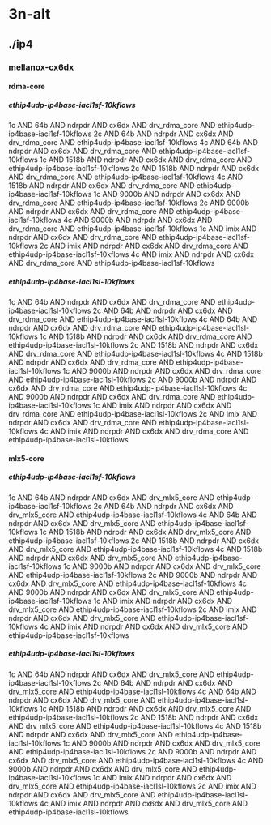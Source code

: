 # 3n-alt
## ./ip4
### mellanox-cx6dx
#### rdma-core
##### ethip4udp-ip4base-iacl1sf-10kflows
1c AND 64b AND ndrpdr AND cx6dx AND drv_rdma_core AND ethip4udp-ip4base-iacl1sf-10kflows
2c AND 64b AND ndrpdr AND cx6dx AND drv_rdma_core AND ethip4udp-ip4base-iacl1sf-10kflows
4c AND 64b AND ndrpdr AND cx6dx AND drv_rdma_core AND ethip4udp-ip4base-iacl1sf-10kflows
1c AND 1518b AND ndrpdr AND cx6dx AND drv_rdma_core AND ethip4udp-ip4base-iacl1sf-10kflows
2c AND 1518b AND ndrpdr AND cx6dx AND drv_rdma_core AND ethip4udp-ip4base-iacl1sf-10kflows
4c AND 1518b AND ndrpdr AND cx6dx AND drv_rdma_core AND ethip4udp-ip4base-iacl1sf-10kflows
1c AND 9000b AND ndrpdr AND cx6dx AND drv_rdma_core AND ethip4udp-ip4base-iacl1sf-10kflows
2c AND 9000b AND ndrpdr AND cx6dx AND drv_rdma_core AND ethip4udp-ip4base-iacl1sf-10kflows
4c AND 9000b AND ndrpdr AND cx6dx AND drv_rdma_core AND ethip4udp-ip4base-iacl1sf-10kflows
1c AND imix AND ndrpdr AND cx6dx AND drv_rdma_core AND ethip4udp-ip4base-iacl1sf-10kflows
2c AND imix AND ndrpdr AND cx6dx AND drv_rdma_core AND ethip4udp-ip4base-iacl1sf-10kflows
4c AND imix AND ndrpdr AND cx6dx AND drv_rdma_core AND ethip4udp-ip4base-iacl1sf-10kflows
##### ethip4udp-ip4base-iacl1sl-10kflows
1c AND 64b AND ndrpdr AND cx6dx AND drv_rdma_core AND ethip4udp-ip4base-iacl1sl-10kflows
2c AND 64b AND ndrpdr AND cx6dx AND drv_rdma_core AND ethip4udp-ip4base-iacl1sl-10kflows
4c AND 64b AND ndrpdr AND cx6dx AND drv_rdma_core AND ethip4udp-ip4base-iacl1sl-10kflows
1c AND 1518b AND ndrpdr AND cx6dx AND drv_rdma_core AND ethip4udp-ip4base-iacl1sl-10kflows
2c AND 1518b AND ndrpdr AND cx6dx AND drv_rdma_core AND ethip4udp-ip4base-iacl1sl-10kflows
4c AND 1518b AND ndrpdr AND cx6dx AND drv_rdma_core AND ethip4udp-ip4base-iacl1sl-10kflows
1c AND 9000b AND ndrpdr AND cx6dx AND drv_rdma_core AND ethip4udp-ip4base-iacl1sl-10kflows
2c AND 9000b AND ndrpdr AND cx6dx AND drv_rdma_core AND ethip4udp-ip4base-iacl1sl-10kflows
4c AND 9000b AND ndrpdr AND cx6dx AND drv_rdma_core AND ethip4udp-ip4base-iacl1sl-10kflows
1c AND imix AND ndrpdr AND cx6dx AND drv_rdma_core AND ethip4udp-ip4base-iacl1sl-10kflows
2c AND imix AND ndrpdr AND cx6dx AND drv_rdma_core AND ethip4udp-ip4base-iacl1sl-10kflows
4c AND imix AND ndrpdr AND cx6dx AND drv_rdma_core AND ethip4udp-ip4base-iacl1sl-10kflows
#### mlx5-core
##### ethip4udp-ip4base-iacl1sf-10kflows
1c AND 64b AND ndrpdr AND cx6dx AND drv_mlx5_core AND ethip4udp-ip4base-iacl1sf-10kflows
2c AND 64b AND ndrpdr AND cx6dx AND drv_mlx5_core AND ethip4udp-ip4base-iacl1sf-10kflows
4c AND 64b AND ndrpdr AND cx6dx AND drv_mlx5_core AND ethip4udp-ip4base-iacl1sf-10kflows
1c AND 1518b AND ndrpdr AND cx6dx AND drv_mlx5_core AND ethip4udp-ip4base-iacl1sf-10kflows
2c AND 1518b AND ndrpdr AND cx6dx AND drv_mlx5_core AND ethip4udp-ip4base-iacl1sf-10kflows
4c AND 1518b AND ndrpdr AND cx6dx AND drv_mlx5_core AND ethip4udp-ip4base-iacl1sf-10kflows
1c AND 9000b AND ndrpdr AND cx6dx AND drv_mlx5_core AND ethip4udp-ip4base-iacl1sf-10kflows
2c AND 9000b AND ndrpdr AND cx6dx AND drv_mlx5_core AND ethip4udp-ip4base-iacl1sf-10kflows
4c AND 9000b AND ndrpdr AND cx6dx AND drv_mlx5_core AND ethip4udp-ip4base-iacl1sf-10kflows
1c AND imix AND ndrpdr AND cx6dx AND drv_mlx5_core AND ethip4udp-ip4base-iacl1sf-10kflows
2c AND imix AND ndrpdr AND cx6dx AND drv_mlx5_core AND ethip4udp-ip4base-iacl1sf-10kflows
4c AND imix AND ndrpdr AND cx6dx AND drv_mlx5_core AND ethip4udp-ip4base-iacl1sf-10kflows
##### ethip4udp-ip4base-iacl1sl-10kflows
1c AND 64b AND ndrpdr AND cx6dx AND drv_mlx5_core AND ethip4udp-ip4base-iacl1sl-10kflows
2c AND 64b AND ndrpdr AND cx6dx AND drv_mlx5_core AND ethip4udp-ip4base-iacl1sl-10kflows
4c AND 64b AND ndrpdr AND cx6dx AND drv_mlx5_core AND ethip4udp-ip4base-iacl1sl-10kflows
1c AND 1518b AND ndrpdr AND cx6dx AND drv_mlx5_core AND ethip4udp-ip4base-iacl1sl-10kflows
2c AND 1518b AND ndrpdr AND cx6dx AND drv_mlx5_core AND ethip4udp-ip4base-iacl1sl-10kflows
4c AND 1518b AND ndrpdr AND cx6dx AND drv_mlx5_core AND ethip4udp-ip4base-iacl1sl-10kflows
1c AND 9000b AND ndrpdr AND cx6dx AND drv_mlx5_core AND ethip4udp-ip4base-iacl1sl-10kflows
2c AND 9000b AND ndrpdr AND cx6dx AND drv_mlx5_core AND ethip4udp-ip4base-iacl1sl-10kflows
4c AND 9000b AND ndrpdr AND cx6dx AND drv_mlx5_core AND ethip4udp-ip4base-iacl1sl-10kflows
1c AND imix AND ndrpdr AND cx6dx AND drv_mlx5_core AND ethip4udp-ip4base-iacl1sl-10kflows
2c AND imix AND ndrpdr AND cx6dx AND drv_mlx5_core AND ethip4udp-ip4base-iacl1sl-10kflows
4c AND imix AND ndrpdr AND cx6dx AND drv_mlx5_core AND ethip4udp-ip4base-iacl1sl-10kflows